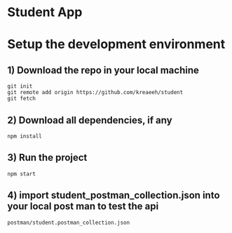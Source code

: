 # Student App

# Setup the development environment
## 1) Download the repo in your local machine
```
git init
git remote add origin https://github.com/kreaeeh/student
git fetch
```


## 2) Download all dependencies, if any
```
npm install
```



## 3) Run the project
```
npm start
```

## 4) import student_postman_collection.json into your local post man to test the api
```
postman/student.postman_collection.json
```
